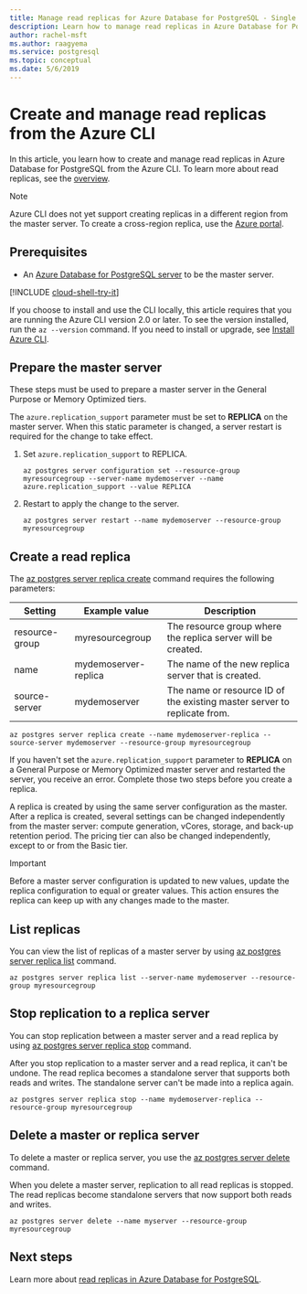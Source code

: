 ```yaml
---
title: Manage read replicas for Azure Database for PostgreSQL - Single Server from the Azure CLI
description: Learn how to manage read replicas in Azure Database for PostgreSQL - Single Server from the Azure CLI.
author: rachel-msft
ms.author: raagyema
ms.service: postgresql
ms.topic: conceptual
ms.date: 5/6/2019
---
```


# Create and manage read replicas from the Azure CLI

In this article, you learn how to create and manage read replicas in Azure Database for PostgreSQL from the Azure CLI. To learn more about read replicas, see the [overview](concepts-read-replicas.md).

> [!NOTE]
> Azure CLI does not yet support creating replicas in a different region from the master server. To create a cross-region replica, use the [Azure portal](howto-read-replicas-portal.md).

## Prerequisites
- An [Azure Database for PostgreSQL server](quickstart-create-server-up-azure-cli.md) to be the master server.

[!INCLUDE [cloud-shell-try-it](../../includes/cloud-shell-try-it.md)]

If you choose to install and use the CLI locally, this article requires that you are running the Azure CLI version 2.0 or later. To see the version installed, run the `az --version` command. If you need to install or upgrade, see [Install Azure CLI]( /cli/azure/install-azure-cli). 


## Prepare the master server
These steps must be used to prepare a master server in the General Purpose or Memory Optimized tiers.

The `azure.replication_support` parameter must be set to **REPLICA** on the master server. When this static parameter is changed, a server restart is required for the change to take effect.

1. Set `azure.replication_support` to REPLICA.

   ```azurecli-interactive
   az postgres server configuration set --resource-group myresourcegroup --server-name mydemoserver --name azure.replication_support --value REPLICA
   ```

2. Restart to apply the change to the server.

   ```azurecli-interactive
   az postgres server restart --name mydemoserver --resource-group myresourcegroup
   ```

## Create a read replica

The [az postgres server replica create](/cli/azure/postgres/server/replica?view=azure-cli-latest#az-postgres-server-replica-create) command requires the following parameters:

| Setting | Example value | Description  |
| --- | --- | --- |
| resource-group | myresourcegroup |  The resource group where the replica server will be created.  |
| name | mydemoserver-replica | The name of the new replica server that is created. |
| source-server | mydemoserver | The name or resource ID of the existing master server to replicate from. |

```azurecli-interactive
az postgres server replica create --name mydemoserver-replica --source-server mydemoserver --resource-group myresourcegroup
```

If you haven't set the `azure.replication_support` parameter to **REPLICA** on a General Purpose or Memory Optimized master server and restarted the server, you receive an error. Complete those two steps before you create a replica.

A replica is created by using the same server configuration as the master. After a replica is created, several settings can be changed independently from the master server: compute generation, vCores, storage, and back-up retention period. The pricing tier can also be changed independently, except to or from the Basic tier.

> [!IMPORTANT]
> Before a master server configuration is updated to new values, update the replica configuration to equal or greater values. This action ensures the replica can keep up with any changes made to the master.

## List replicas
You can view the list of replicas of a master server by using [az postgres server replica list](/cli/azure/postgres/server/replica?view=azure-cli-latest#az-postgres-server-replica-list) command.

```azurecli-interactive
az postgres server replica list --server-name mydemoserver --resource-group myresourcegroup 
```

## Stop replication to a replica server
You can stop replication between a master server and a read replica by using [az postgres server replica stop](/cli/azure/postgres/server/replica?view=azure-cli-latest#az-postgres-server-replica-stop) command.

After you stop replication to a master server and a read replica, it can't be undone. The read replica becomes a standalone server that supports both reads and writes. The standalone server can't be made into a replica again.

```azurecli-interactive
az postgres server replica stop --name mydemoserver-replica --resource-group myresourcegroup 
```

## Delete a master or replica server
To delete a master or replica server, you use the [az postgres server delete](/cli/azure/postgres/server?view=azure-cli-latest#az-postgres-server-delete) command.

When you delete a master server, replication to all read replicas is stopped. The read replicas become standalone servers that now support both reads and writes.

```azurecli-interactive
az postgres server delete --name myserver --resource-group myresourcegroup
```

## Next steps
Learn more about [read replicas in Azure Database for PostgreSQL](concepts-read-replicas.md).